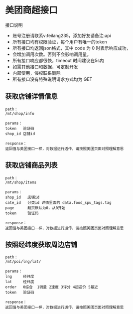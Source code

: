 
# 美团商超接口

接口说明
* 账号注册请联系v:feilang235，添加好友请备注:api
* 所有接口均有权限验证，每个用户有唯一的token
* 所有接口均返回json格式，其中 code 为 0 时表示响应成功，
* 会增加调用次数。否则不会影响调用量。
* 所有接口响应都很快，timeout 时间建议在5s内
* 如需其他接口和数据，可定制开发
* 内部使用，侵权联系删除
* 所有接口没有特殊说明请求方式均为 GET


## 获取店铺详情信息
```
path：
/mt/shop/info

params：	
token	验证码   
shop_id	店铺id

response：
返回值与美团接口一样，对数据进行透传，请按照美团页面对照理解意思
```

## 获取店铺商品列表
```
path：
/mt/shop/items

params：
shop_id	  店铺id
cate_id	  分类id 详情里面的 data.food_spu_tags.tag
page	  翻页默认为0，从0开始
token     验证码

response：
返回值与美团接口一样，对数据进行透传，请按照美团页面对照理解意思
```

## 按照经纬度获取周边店铺
```
path：
/mt/poi/lng/lat/

params：
lng     经纬度
lat     经纬度
order	0综合  1销量 2速度 3评分 4起送价 5最近
token   验证码

response：
返回值与美团接口一样，对数据进行透传，请按照美团页面对照理解意思
```
